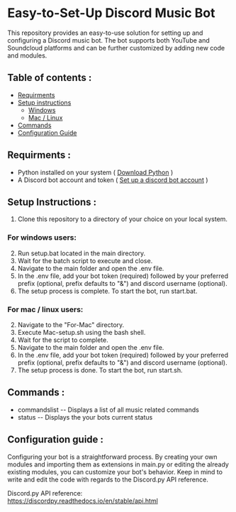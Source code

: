 # Easy-to-Set-Up Discord Music Bot

This repository provides an easy-to-use solution for setting up and configuring a Discord music bot.
The bot supports both YouTube and Soundcloud platforms and can be further customized by adding new code and modules.

## **Table of contents** :

- [Requirments](#Requirments)
- [Setup instructions](#SetupInstructions)
  - [Windows](#Windows)
  - [Mac / Linux](#Mac/Linux)
- [Commands](#Commands)
- [Configuration Guide](#ConfigurationGuide)

<a name="Requirments"></a>

## **Requirments** :

- Python installed on your system ( [Download Python](https://www.python.org/downloads/) )
- A Discord bot account and token ( [Set up a discord bot account](https://discordpy.readthedocs.io/en/stable/discord.html) )

<a name="SetupInstructions"></a>

## **Setup Instructions** :

1. Clone this repository to a directory of your choice on your local system.

<a name="Windows"></a>

### For windows users:

2. Run setup.bat located in the main directory.
3. Wait for the batch script to execute and close.
4. Navigate to the main folder and open the .env file.
5. In the .env file, add your bot token (required) followed by your preferred prefix (optional, prefix defaults to "&") and discord username (optional).
6. The setup process is complete. To start the bot, run start.bat.

<a name="Mac/Linux"></a>

### For mac / linux users:

2. Navigate to the "For-Mac" directory.
3. Execute Mac-setup.sh using the bash shell.
4. Wait for the script to complete.
5. Navigate to the main folder and open the .env file.
6. In the .env file, add your bot token (required) followed by your preferred prefix (optional, prefix defaults to "&") and discord username (optional).
7. The setup process is done. To start the bot, run start.sh.

<a name="Commands"></a>

## **Commands** :

- commandslist -- Displays a list of all music related commands
- status -- Displays the your bots current status

<a name="ConfigurationGuide"></a>

## **Configuration guide** :

Configuring your bot is a straightforward process. By creating your own modules and importing them as extensions in main.py or
editing the already existing modules, you can customize your bot's behavior.
Keep in mind to write and edit the code with regards to the Discord.py API reference.

Discord.py API reference: https://discordpy.readthedocs.io/en/stable/api.html
